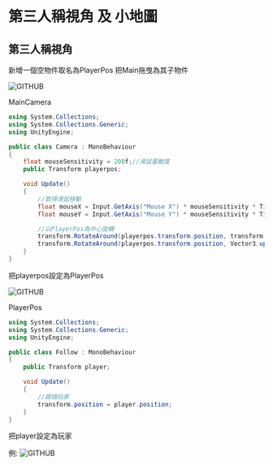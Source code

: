 # 第三人稱視角 及 小地圖
## 第三人稱視角
新增一個空物件取名為PlayerPos 把Main拖曳為其子物件

![GITHUB](https://i.imgur.com/eJlvJFA.png)

MainCamera
```C#
using System.Collections;
using System.Collections.Generic;
using UnityEngine;

public class Camera : MonoBehaviour
{
    float mouseSensitivity = 200f;//滑鼠靈敏度
    public Transform playerpos;

    void Update()
    {
        //取得滑鼠移動
        float mouseX = Input.GetAxis("Mouse X") * mouseSensitivity * Time.deltaTime;
        float mouseY = Input.GetAxis("Mouse Y") * mouseSensitivity * Time.deltaTime;

        //以PlayerPos為中心旋轉
        transform.RotateAround(playerpos.transform.position, transform.right, -mouseY);
        transform.RotateAround(playerpos.transform.position, Vector3.up, mouseX);
    }
}
```
把playerpos設定為PlayerPos

![GITHUB](https://i.imgur.com/Uu2fZHG.png)

PlayerPos
```C#
using System.Collections;
using System.Collections.Generic;
using UnityEngine;

public class Follow : MonoBehaviour
{
    public Transform player;

    void Update()
    {
        //跟隨玩家
        transform.position = player.position;
    }
}
```
把player設定為玩家

例: ![GITHUB](https://i.imgur.com/XM9NIM4.png)

